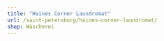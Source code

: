 ```yaml
---
title: "Haines Corner Laundromat"
url: /saint-petersburg/haines-corner-laundromat/
shop: Wäscherei
---
```

